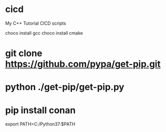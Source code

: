 # cicd
My C++ Tutorial CICD scripts

choco install gcc
choco install cmake
# git clone https://github.com/pypa/get-pip.git
# python ./get-pip/get-pip.py
# pip install conan
export PATH=C:/Python37:$PATH
